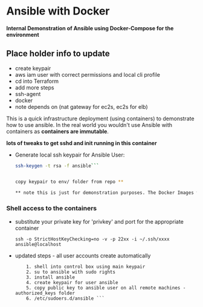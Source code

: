 # Ansible with Docker


#### Internal Demonstration of Ansible using Docker-Compose for the environment  

## Place holder info to update

- create keypair
- aws iam user with correct permissions and local cli profile
- cd into Terraform
- add more steps
- ssh-agent
- docker
- note depends on (nat gateway for ec2s, ec2s for elb)



This is a quick infrastructure deployment (using containers) to demonstrate how to use ansible. In the real world you wouldn't use Ansible with containers as **containers are immutable**. 

**lots of tweaks to get sshd and init running in this container**

* Generate local ssh keypair for Ansible User:

    ```bash
    ssh-keygen -t rsa -f ansible```
    
    
    copy keypair to env/ folder from repo **
    
    ** note this is just for demonstration purposes. The Docker Images will be built with the keypair included. This is never done in the real world.    
    ```
    
### Shell access to the containers
* substitute your private key for 'privkey' and port for the appropriate container

	```ssh -o StrictHostKeyChecking=no -v -p 22xx -i ~/.ssh/xxxx ansible@localhost```

* updated steps - all user accounts create automatically

	``` 
		1. shell into control box using main keypair
	    2. su to ansible with sudo rights
	    3. install ansible
	    4. create keypair for user ansible
	    5. copy public key to ansible user on all remote machines - authorized_keys folder
	    6. /etc/sudoers.d/ansible ```
